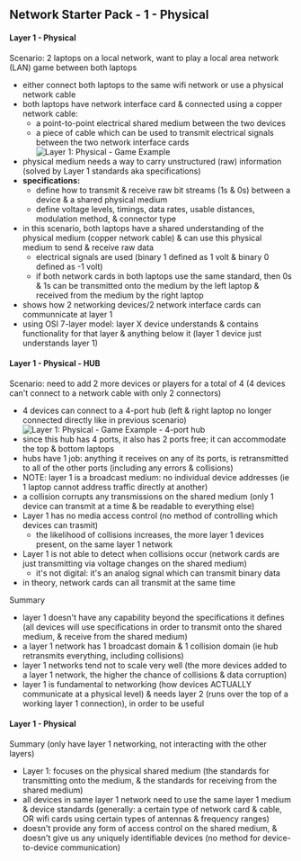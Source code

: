 ## Network Starter Pack - 1 - Physical ##

#### Layer 1 - Physical ####
Scenario: 2 laptops on a local network, want to play a local area network (LAN) game between both laptops
* either connect both laptops to the same wifi network or use a physical network cable
* both laptops have network interface card & connected using a copper network cable:
  * a point-to-point electrical shared medium between the two devices
  * a piece of cable which can be used to transmit electrical signals between the two network interface cards
![Layer 1: Physical - Game Example](https://i.postimg.cc/vHDd51yn/image5.png)
* physical medium needs a way to carry unstructured (raw) information (solved by Layer 1 standards aka specifications)
* **specifications:**
  * define how to transmit & receive raw bit streams (1s & 0s) between a device & a shared physical medium
  * define voltage levels, timings, data rates, usable distances, modulation method, & connector type
* in this scenario, both laptops have a shared understanding of the physical medium (copper network cable) & can use this physical medium to send & receive raw data
  * electrical signals are used (binary 1 defined as 1 volt & binary 0 defined as -1 volt)
  * if both network cards in both laptops use the same standard, then 0s & 1s can be transmitted onto the medium by the left laptop & received from the medium by the right laptop
* shows how 2 networking devices/2 network interface cards can communnicate at layer 1
* using OSI 7-layer model: layer X device understands & contains functionality for that layer & anything below it (layer 1 device just understands layer 1) 
#### Layer 1 - Physical - HUB ####
Scenario: need to add 2 more devices or players for a total of 4 (4 devices can't connect to a network cable with only 2 connectors)
* 4 devices can connect to a 4-port hub (left & right laptop no longer connected directly like in previous scenario)
![Layer 1: Physical - Game Example - 4-port hub](https://i.postimg.cc/W1t02Kfp/image7.png)
* since this hub has 4 ports, it also has 2 ports free; it can accommodate the top & bottom laptops
* hubs have 1 job: anything it receives on any of its ports, is retransmitted to all of the other ports (including any errors & collisions)
* NOTE: layer 1 is a broadcast medium: no individual device addresses (ie 1 laptop cannot address traffic directly at another)
* a collision corrupts any transmissions on the shared medium (only 1 device can transmit at a time & be readable to everything else)
* Layer 1 has no media access control (no method of controlling which devices can trasmit)
  * the likelihood of collisions increases, the more layer 1 devices present, on the same layer 1 network
* Layer 1 is not able to detect when collisions occur (network cards are just transmitting via voltage changes on the shared medium) 
  * it's not digital: it's an analog signal which can transmit binary data 
* in theory, network cards can all transmit at the same time

Summary
* layer 1 doesn't have any capability beyond the specifications it defines (all devices will use specifications in order to transmit onto the shared medium, & receive from the shared medium)
* a layer 1 network has 1 broadcast domain & 1 collision domain (ie hub retransmits everything, including collisions)
* layer 1 networks tend not to scale very well (the more devices added to a layer 1 network, the higher the chance of collisions & data corruption)
* layer 1 is fundamental to networking (how devices ACTUALLY communicate at a physical level) & needs layer 2 (runs over the top of a working layer 1 connection), in order to be useful  
#### Layer 1 - Physical ####
Summary (only have layer 1 networking, not interacting with the other layers)
* Layer 1: focuses on the physical shared medium (the standards for transmitting onto the medium, & the standards for receiving from the shared medium)
* all devices in same layer 1 network need to use the same layer 1 medium & device standards (generally: a certain type of network card & cable, OR wifi cards using certain types of antennas & frequency ranges)
* doesn't provide any form of access control on the shared medium, & doesn't give us any uniquely identifiable devices (no method for device-to-device communication)
    

